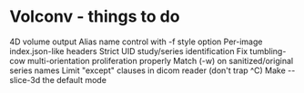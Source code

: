 Volconv - things to do
======================

4D volume output
Alias name control with -f style option
Per-image index.json-like headers
Strict UID study/series identification
Fix tumbling-cow multi-orientation proliferation properly
Match (-w) on sanitized/original series names
Limit "except" clauses in dicom reader (don't trap ^C)
Make --slice-3d the default mode
